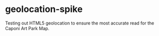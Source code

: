 # geolocation-spike
Testing out HTML5 geolocation to ensure the most accurate read for the Caponi Art Park Map. 
